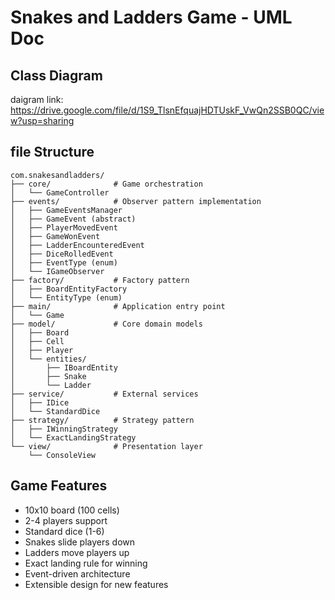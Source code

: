 # Snakes and Ladders Game - UML Doc

## Class Diagram

daigram link: https://drive.google.com/file/d/1S9_TlsnEfquajHDTUskF_VwQn2SSB0QC/view?usp=sharing

## file Structure

```
com.snakesandladders/
├── core/              # Game orchestration
│   └── GameController
├── events/            # Observer pattern implementation
│   ├── GameEventsManager
│   ├── GameEvent (abstract)
│   ├── PlayerMovedEvent
│   ├── GameWonEvent
│   ├── LadderEncounteredEvent
│   ├── DiceRolledEvent
│   ├── EventType (enum)
│   └── IGameObserver
├── factory/           # Factory pattern
│   ├── BoardEntityFactory
│   └── EntityType (enum)
├── main/              # Application entry point
│   └── Game
├── model/             # Core domain models
│   ├── Board
│   ├── Cell
│   ├── Player
│   └── entities/
│       ├── IBoardEntity
│       ├── Snake
│       └── Ladder
├── service/           # External services
│   ├── IDice
│   └── StandardDice
├── strategy/          # Strategy pattern
│   ├── IWinningStrategy
│   └── ExactLandingStrategy
└── view/              # Presentation layer
    └── ConsoleView
```

## Game Features

-  10x10 board (100 cells)
-  2-4 players support
-  Standard dice (1-6)
-  Snakes slide players down
-  Ladders move players up
-  Exact landing rule for winning
-  Event-driven architecture
-  Extensible design for new features